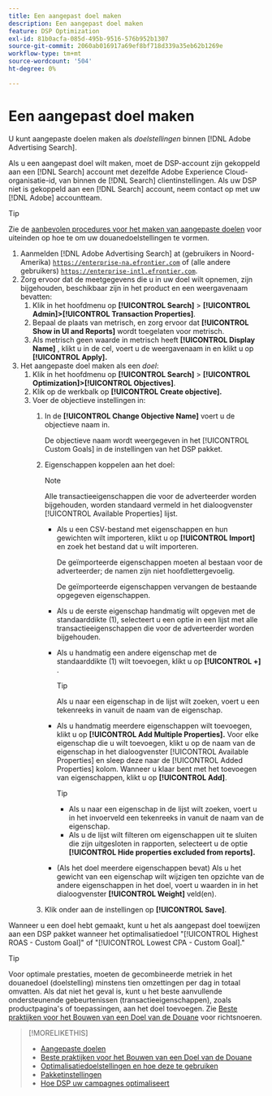 ```yaml
---
title: Een aangepast doel maken
description: Een aangepast doel maken
feature: DSP Optimization
exl-id: 81b0acfa-085d-495b-9516-576b952b1307
source-git-commit: 2060ab016917a69ef8bf718d339a35eb62b1269e
workflow-type: tm+mt
source-wordcount: '504'
ht-degree: 0%

---
```


# Een aangepast doel maken

U kunt aangepaste doelen maken als *doelstellingen* binnen [!DNL Adobe Advertising Search].

Als u een aangepast doel wilt maken, moet de DSP-account zijn gekoppeld aan een [!DNL Search] account met dezelfde Adobe Experience Cloud-organisatie-id, van binnen de [!DNL Search] clientinstellingen. Als uw DSP niet is gekoppeld aan een [!DNL Search] account, neem contact op met uw [!DNL Adobe] accountteam.

>[!TIP]
>
>Zie de [aanbevolen procedures voor het maken van aangepaste doelen](custom-goal-best-practices.md) voor uiteinden op hoe te om uw douanedoelstellingen te vormen.

1. Aanmelden [!DNL Adobe Advertising Search] at (gebruikers in Noord-Amerika) [`https://enterprise-na.efrontier.com`](https://enterprise-na.efrontier.com) of (alle andere gebruikers) [`https://enterprise-intl.efrontier.com`](https://enterprise-intl.efrontier.com).
1. Zorg ervoor dat de meetgegevens die u in uw doel wilt opnemen, zijn bijgehouden, beschikbaar zijn in het product en een weergavenaam bevatten:
   1. Klik in het hoofdmenu op **[!UICONTROL Search]** > **[!UICONTROL Admin]>[!UICONTROL Transaction Properties]**.
   1. Bepaal de plaats van metrisch, en zorg ervoor dat **[!UICONTROL Show in UI and Reports]** wordt toegelaten voor metrisch.
   1. Als metrisch geen waarde in metrisch heeft **[!UICONTROL Display Name]** , klikt u in de cel, voert u de weergavenaam in en klikt u op **[!UICONTROL Apply].**
1. Het aangepaste doel maken als een *doel*:
   1. Klik in het hoofdmenu op **[!UICONTROL Search]** > **[!UICONTROL Optimization]>[!UICONTROL Objectives]**.
   1. Klik op de werkbalk op **[!UICONTROL Create objective].**
   1. Voer de objectieve instellingen in:
      1. In de **[!UICONTROL Change Objective Name]** voert u de objectieve naam in.

         De objectieve naam wordt weergegeven in het [!UICONTROL Custom Goals] in de instellingen van het DSP pakket.

      1. Eigenschappen koppelen aan het doel:

         >[!NOTE]
         >
         > Alle transactieeigenschappen die voor de adverteerder worden bijgehouden, worden standaard vermeld in het dialoogvenster [!UICONTROL Available Properties] lijst.

         * Als u een CSV-bestand met eigenschappen en hun gewichten wilt importeren, klikt u op **[!UICONTROL Import]** en zoek het bestand dat u wilt importeren.

            De geïmporteerde eigenschappen moeten al bestaan voor de adverteerder; de namen zijn niet hoofdlettergevoelig.

            De geïmporteerde eigenschappen vervangen de bestaande opgegeven eigenschappen.

         * Als u de eerste eigenschap handmatig wilt opgeven met de standaarddikte (1), selecteert u een optie in een lijst met alle transactieeigenschappen die voor de adverteerder worden bijgehouden.

         * Als u handmatig een andere eigenschap met de standaarddikte (1) wilt toevoegen, klikt u op **[!UICONTROL +]** .

            >[!TIP]
            >
            > Als u naar een eigenschap in de lijst wilt zoeken, voert u een tekenreeks in vanuit de naam van de eigenschap.

         * Als u handmatig meerdere eigenschappen wilt toevoegen, klikt u op **[!UICONTROL Add Multiple Properties].** Voor elke eigenschap die u wilt toevoegen, klikt u op de naam van de eigenschap in het dialoogvenster [!UICONTROL Available Properties] en sleep deze naar de [!UICONTROL Added Properties] kolom. Wanneer u klaar bent met het toevoegen van eigenschappen, klikt u op **[!UICONTROL Add]**.

            >[!TIP]
            >
            >* Als u naar een eigenschap in de lijst wilt zoeken, voert u in het invoerveld een tekenreeks in vanuit de naam van de eigenschap.
            >* Als u de lijst wilt filteren om eigenschappen uit te sluiten die zijn uitgesloten in rapporten, selecteert u de optie **[!UICONTROL Hide properties excluded from reports].**


         * (Als het doel meerdere eigenschappen bevat) Als u het gewicht van een eigenschap wilt wijzigen ten opzichte van de andere eigenschappen in het doel, voert u waarden in in het dialoogvenster **[!UICONTROL Weight]** veld(en).
      1. Klik onder aan de instellingen op **[!UICONTROL Save]**.


Wanneer u een doel hebt gemaakt, kunt u het als aangepast doel toewijzen aan een DSP pakket wanneer het optimalisatiedoel &quot;[!UICONTROL Highest ROAS - Custom Goal]&quot; of &quot;[!UICONTROL Lowest CPA - Custom Goal].&quot;

>[!TIP]
>
>Voor optimale prestaties, moeten de gecombineerde metriek in het douanedoel (doelstelling) minstens tien omzettingen per dag in totaal omvatten. Als dat niet het geval is, kunt u het beste aanvullende ondersteunende gebeurtenissen (transactieeigenschappen), zoals productpagina&#39;s of toepassingen, aan het doel toevoegen. Zie [Beste praktijken voor het Bouwen van een Doel van de Douane](custom-goal-best-practices.md) voor richtsnoeren.

>[!MORELIKETHIS]
>
>* [Aangepaste doelen](custom-goal-about.md)
>* [Beste praktijken voor het Bouwen van een Doel van de Douane](custom-goal-best-practices.md)
>* [Optimalisatiedoelstellingen en hoe deze te gebruiken](optimization-goals.md)
>* [Pakketinstellingen](/help/dsp/campaign-management/packages/package-settings.md)
> * [Hoe DSP uw campagnes optimaliseert](optimization-how-dsp-optimizes-campaigns.md)

